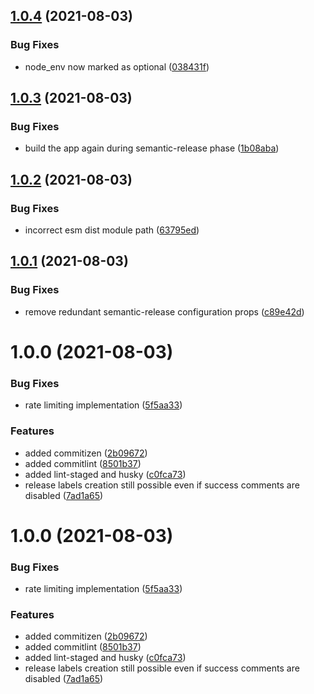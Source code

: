 ## [1.0.4](https://github.com/hickorytechnology/semantic-release-github/compare/v1.0.3...v1.0.4) (2021-08-03)


### Bug Fixes

* node_env now marked as optional ([038431f](https://github.com/hickorytechnology/semantic-release-github/commit/038431f4486f3b72fa52bfeb7974818c4b157465))

## [1.0.3](https://github.com/hickorytechnology/semantic-release-github/compare/v1.0.2...v1.0.3) (2021-08-03)


### Bug Fixes

* build the app again during semantic-release phase ([1b08aba](https://github.com/hickorytechnology/semantic-release-github/commit/1b08aba9fd866a806906a1b1b67687ef9189246a))

## [1.0.2](https://github.com/hickorytechnology/semantic-release-github/compare/v1.0.1...v1.0.2) (2021-08-03)


### Bug Fixes

* incorrect esm dist module path ([63795ed](https://github.com/hickorytechnology/semantic-release-github/commit/63795edf7960a5e73cefe05ddca2b4fbf0664ab7))

## [1.0.1](https://github.com/hickorytechnology/semantic-release-github/compare/v1.0.0...v1.0.1) (2021-08-03)


### Bug Fixes

* remove redundant semantic-release configuration props ([c89e42d](https://github.com/hickorytechnology/semantic-release-github/commit/c89e42d7388c2c8b00e286b2b064ce90d92fd930))

# 1.0.0 (2021-08-03)


### Bug Fixes

* rate limiting implementation ([5f5aa33](https://github.com/hickorytechnology/semantic-release-github/commit/5f5aa33d4633351733ea3a303764996247f751e9))


### Features

* added commitizen ([2b09672](https://github.com/hickorytechnology/semantic-release-github/commit/2b09672448fb116d5879fe3ef42af80343369faf))
* added commitlint ([8501b37](https://github.com/hickorytechnology/semantic-release-github/commit/8501b37342ff95892e6ea651331dfef9f05785fc))
* added lint-staged and husky ([c0fca73](https://github.com/hickorytechnology/semantic-release-github/commit/c0fca73be81a772e11e1636bf663ccb9053d422b))
* release labels creation still possible even if success comments are disabled ([7ad1a65](https://github.com/hickorytechnology/semantic-release-github/commit/7ad1a652994a80a93782160feb0ba1f0e0707d9b))

# 1.0.0 (2021-08-03)


### Bug Fixes

* rate limiting implementation ([5f5aa33](https://github.com/hickorytechnology/semantic-release-github/commit/5f5aa33d4633351733ea3a303764996247f751e9))


### Features

* added commitizen ([2b09672](https://github.com/hickorytechnology/semantic-release-github/commit/2b09672448fb116d5879fe3ef42af80343369faf))
* added commitlint ([8501b37](https://github.com/hickorytechnology/semantic-release-github/commit/8501b37342ff95892e6ea651331dfef9f05785fc))
* added lint-staged and husky ([c0fca73](https://github.com/hickorytechnology/semantic-release-github/commit/c0fca73be81a772e11e1636bf663ccb9053d422b))
* release labels creation still possible even if success comments are disabled ([7ad1a65](https://github.com/hickorytechnology/semantic-release-github/commit/7ad1a652994a80a93782160feb0ba1f0e0707d9b))

